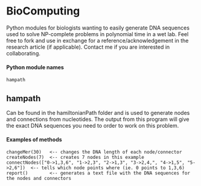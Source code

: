 # BioComputing
Python modules for biologists wanting to easily generate DNA sequences used to solve NP-complete problems in polynomial time in a wet lab. Feel free to fork and use in exchange for a reference/acknowledgement in the research article (if applicable). Contact me if you are interested in collaborating.

#### Python module names
```
hampath
```

## hampath
  Can be found in the hamiltonianPath folder and is used to generate nodes and connections from nucleotides. The output from this program will give the exact DNA sequences you need to order to work on this problem.

#### Examples of methods
```
changeMer(30)   <-- changes the DNA length of each node/connector
createNodes(7)  <-- creates 7 nodes in this example
connectNodes(["0->1,3,6", "1->2,3", "2->1,3", "3->2,4,", "4->1,5", "5->2,6"])  <-- tells which node points where (ie. 0 points to 1,3,6)
report()        <-- generates a text file with the DNA sequences for the nodes and connectors
```
